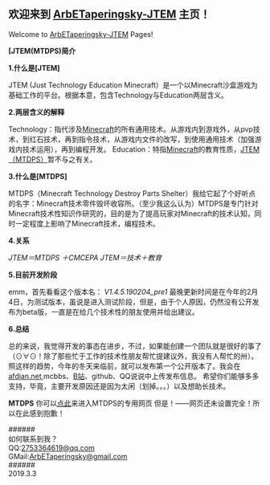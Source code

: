 ## 欢迎来到 [ArbETaperingsky-JTEM](https://arbetaperingsky.github.io/) 主页！
Welcome to [ArbETaperingsky-JTEM](https://arbetaperingsky.github.io/) Pages!

**[JTEM(MTDPS)简介**

**1.什么是[JTEM]**

JTEM (Just Technology Education Minecraft）是一个以Minecraft沙盒游戏为基础工作的平台。根据本意，包含Technology与Education两层含义。

**2.两层含义的解释**

Technology：指代涉及[Minecraft](https://minecraft.net/zh-hans/)的所有通用技术。从游戏内到游戏外，从pvp技术，到红石技术，再到指令技术，从游戏内文件的改写，到使用通用技术（加强游戏内技术运用），再到编程开发。
Education：特指[Minecraft](https://minecraft.net/zh-hans)的教育性质，[JTEM（MTDPS）](https://arbetaperingsky.github.io/JTEM.MTDPS)暂不与之有关。

**3.什么是[MTDPS]**

MTDPS（Minecraft Technology Destroy Parts Shelter）我给它起了个好听点的名字：Minecraft技术零件毁坏收容所。（至少我这么认为）MTDPS是专门针对Minecraft技术性知识作研究的，目的是为了提高玩家对Minecraft的技术认知，同时一定程度上影响了Minecraft技术，编程技术。

**4.关系**

_JTEM＝MTDPS ＋CMCEPA
JTEM＝技术＋教育_

**5.目前开发阶段**

emm，首先看看这个版本名：
_V1.4.5.190204_pre1_
最晚更新时间是在今年的2月4日，为测试版本，虽说是进入测试阶段，但是，由于个人原因，仍然没有公开发布为beta版，一直是在给几个技术性的朋友使用并给出建议。

**6.总结**

总的来说，我觉得开发的事态在进步，不过，如果能创建一个团队就是很好的事了（⊙∀⊙！除了那些忙于工作的技术性朋友帮忙提建议外，我没有人帮忙的卅）。
照这样的趋势，今年的冬天来临前，就可以发布第一个公开版本了。我会在[afdian.net](https://afdian.net/@MTDPS),mcbbs、[B站](https://space.bilibili.com/381703233/)、github、QQ说说中上传发布信息。
希望你们能够多多支持，毕竟，主要开发原因还是因为太闲（划掉。。。）以及想助长技术。

**MTDPS**
你可以[点此](https://arbetaperingsky.github.io/JTEM.MTDPS/)来进入MTDPS的专用网页
但是！——网页还未设置完全！所以在此感到抱歉！

######\
如何联系到我？\
QQ:2753364619@qq.com\
GMail:ArbETaperingsky@gmail.com\
######\
2019.3.3

